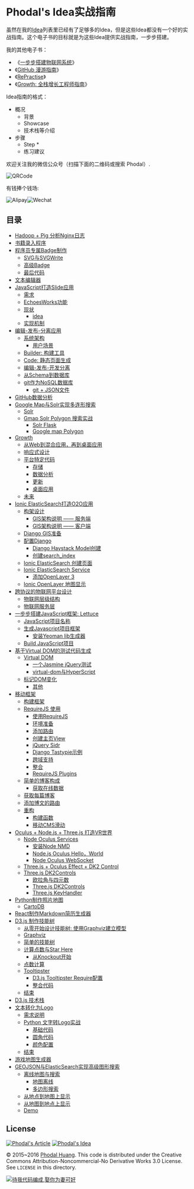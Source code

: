 Phodal's Idea实战指南
===

虽然在我的[Idea](https://github.com/phodal/ideas)列表里已经有了足够多的Idea，但是这些Idea都没有一个好的实战指南。这个电子书的目标就是为这些Idea提供实战指南，一步步搭建。

我的其他电子书：

 - 《[一步步搭建物联网系统](https://github.com/phodal/designiot)》
 - 《[GitHub 漫游指南](https://github.com/phodal/github-roam)》
 - 《[RePractise](https://github.com/phodal/repractise)》
 - 《[Growth: 全栈增长工程师指南](https://github.com/phodal/growth-ebook)》

Idea指南的格式：

 * 概况
    * 背景
    * Showcase
    * 技术栈等介绍
 * 步骤
    * Step *
    * 练习建议          

欢迎关注我的微信公众号（扫描下面的二维码或搜索 Phodal）.

![QRCode](https://raw.githubusercontent.com/phodal/growth/master/www/img/wechat.jpg)

有钱捧个钱场:

![Alipay](https://raw.githubusercontent.com/phodal/growth/master/docs/alipay.png)![Wechat](https://raw.githubusercontent.com/phodal/growth/master/docs/wechat.png)

目录
---

*   [Hadoop + Pig 分析Nginx日志](#hadoop-pig-分析nginx日志)
*   [书籍录入程序](#书籍录入程序)
*   [程序员专属Badge制作](#程序员专属badge制作)
    *   [SVG与SVGWrite](#svg与svgwrite)
    *   [高级Badge](#高级badge)
    *   [最后代码](#最后代码)
*   [文本编辑器](#文本编辑器)
*   [JavaScript打造Slide应用](#javascript打造slide应用)
    *   [需求](#需求)
    *   [EchoesWorks功能](#echoesworks功能)
    *   [现状](#现状)
        *   [idea](#idea)
    *   [实现机制](#实现机制)
*   [编辑-发布-分离应用](#编辑-发布-分离应用)
    *   [系统架构](#系统架构)
        *   [用户场景](#用户场景)
    *   [Builder: 构建工具](#builder-构建工具)
    *   [Code: 静态页面生成](#code-静态页面生成)
    *   [编辑-发布-开发分离](#编辑-发布-开发分离)
    *   [从Schema到数据库](#从schema到数据库)
    *   [git作为NoSQL数据库](#git作为nosql数据库)
        *   [git + JSON文件](#git-json文件)
*   [GitHub数据分析](#github数据分析)
*   [Google Map与Solr实现多连形搜索](#google-map与solr实现多连形搜索)
    *   [Solr](#solr)
    *   [Gmap Solr Polygon 搜索实战](#gmap-solr-polygon-搜索实战)
        *   [Solr Flask](#solr-flask)
        *   [Google map Polygon](#google-map-polygon)
*   [Growth](#growth)
    *   [从Web到混合应用，再到桌面应用](#从web到混合应用再到桌面应用)
    *   [响应式设计](#响应式设计)
    *   [平台特定代码](#平台特定代码)
        *   [存储](#存储)
        *   [数据分析](#数据分析)
        *   [更新](#更新)
        *   [桌面应用](#桌面应用)
    *   [未来](#未来)
*   [Ionic ElasticSearch打造O2O应用](#ionic-elasticsearch打造o2o应用)
    *   [构架设计](#构架设计)
        *   [GIS架构说明 —— 服务端](#gis架构说明-服务端)
        *   [GIS架构说明 —— 客户端](#gis架构说明-客户端)
    *   [Django GIS准备](#django-gis准备)
    *   [配置Django](#配置django)
        *   [Django Haystack Model创建](#django-haystack-model创建)
        *   [创建search_index](#创建search_index)
    *   [Ionic ElasticSearch 创建页面](#ionic-elasticsearch-创建页面)
    *   [Ionic ElasticSearch Service](#ionic-elasticsearch-service)
        *   [添加OpenLayer 3](#添加openlayer-3)
    *   [Ionic OpenLayer 地图显示](#ionic-openlayer-地图显示)
*   [跨协议的物联网平台设计](#跨协议的物联网平台设计)
    *   [物联网层级结构](#物联网层级结构)
    *   [物联网服务层](#物联网服务层)
*   [一步步搭建JavaScript框架: Lettuce](#一步步搭建javascript框架-lettuce)
    *   [JavaScript项目名称](#javascript项目名称)
    *   [生成Javascript项目框架](#生成javascript项目框架)
        *   [安装Yeoman lib生成器](#安装yeoman-lib生成器)
    *   [Build JavaScript项目](#build-javascript项目)
*   [基于Virtual DOM的测试代码生成](#基于virtual-dom的测试代码生成)
    *   [Virtual DOM](#virtual-dom)
        *   [一个Jasmine jQuery测试](#一个jasmine-jquery测试)
        *   [virtual-dom与HyperScript](#virtual-dom与hyperscript)
    *   [标记DOM变化](#标记dom变化)
        *   [其他](#其他)
*   [移动框架](#移动框架)
    *   [构建框架](#构建框架)
    *   [RequireJS 使用](#requirejs-使用)
        *   [使用RequireJS](#使用requirejs)
        *   [环境准备](#环境准备)
        *   [添加路由](#添加路由)
        *   [创建主页View](#创建主页view)
        *   [jQuery Sidr](#jquery-sidr)
        *   [Django Tastypie示例](#django-tastypie示例)
        *   [跨域支持](#跨域支持)
        *   [整合](#整合)
        *   [RequireJS Plugins](#requirejs-plugins)
    *   [简单的博客构成](#简单的博客构成)
        *   [获取在线数据](#获取在线数据)
    *   [获取每篇博客](#获取每篇博客)
    *   [添加博文的路由](#添加博文的路由)
    *   [重构](#重构)
        *   [构建函数](#构建函数)
        *   [移动CMS滑动](#移动cms滑动)
*   [Oculus + Node.js + Three.js 打造VR世界](#oculus-node.js-three.js-打造vr世界)
    *   [Node Oculus Services](#node-oculus-services)
        *   [安装Node NMD](#安装node-nmd)
        *   [Node.js Oculus Hello，World](#node.js-oculus-helloworld)
        *   [Node Oculus WebSocket](#node-oculus-websocket)
    *   [Three.js + Oculus Effect + DK2 Control](#three.js-oculus-effect-dk2-control)
    *   [Three.js DK2Controls](#three.js-dk2controls)
        *   [欧拉角与四元数](#欧拉角与四元数)
        *   [Three.js DK2Controls](#three.js-dk2controls-1)
        *   [Three.js KeyHandler](#three.js-keyhandler)
*   [Python制作照片地图](#python制作照片地图)
    *   [CartoDB](#cartodb)
*   [React制作Markdown简历生成器](#react制作markdown简历生成器)
*   [D3.js 制作技能树](#d3.js-制作技能树)
    *   [从零开始设计技能树: 使用Graphviz建立模型](#从零开始设计技能树-使用graphviz建立模型)
    *   [Graphviz](#graphviz)
    *   [简单的技能树](#简单的技能树)
    *   [计算点数与Star Here](#计算点数与star-here)
        *   [从Knockout开始](#从knockout开始)
    *   [点数计算](#点数计算)
    *   [Tooltipster](#tooltipster)
        *   [D3.js Tooltipster Require配置](#d3.js-tooltipster-require配置)
        *   [整合代码](#整合代码)
    *   [结束](#结束)
*   [D3.js 技术栈](#d3.js-技术栈)
*   [文本转化为Logo](#文本转化为logo)
    *   [需求说明](#需求说明)
    *   [Python 文字转Logo实战](#python-文字转logo实战)
        *   [基础代码](#基础代码)
        *   [圆角代码](#圆角代码)
        *   [颜色配置](#颜色配置)
    *   [结束](#结束-1)
*   [游戏地图生成器](#游戏地图生成器)
*   [GEOJSON与ElasticSearch实现高级图形搜索](#geojson与elasticsearch实现高级图形搜索)
    *   [离线地图与搜索](#离线地图与搜索)
        *   [地图离线](#地图离线)
        *   [多边形搜索](#多边形搜索)
    *   [从地点到地图上显示](#从地点到地图上显示)
    *   [从地图到地点上显示](#从地图到地点上显示)
    *   [Demo](#demo)


License
---

[![Phodal's Article](http://brand.phodal.com/shields/article-small.svg)](https://www.phodal.com/) [![Phodal's Idea](http://brand.phodal.com/shields/idea-small.svg)](http://ideas.phodal.com/)

© 2015~2016 [Phodal Huang](https://www.phodal.com). This code is distributed under the Creative Commons Attribution-Noncommercial-No Derivative Works 3.0  License. See `LICENSE` in this directory.

[![待我代码编成,娶你为妻可好](http://brand.phodal.com/slogan/slogan.svg)](http://www.xuntayizhan.com/person/ji-ke-ai-qing-zhi-er-shi-dai-wo-dai-ma-bian-cheng-qu-ni-wei-qi-ke-hao-wan/)

